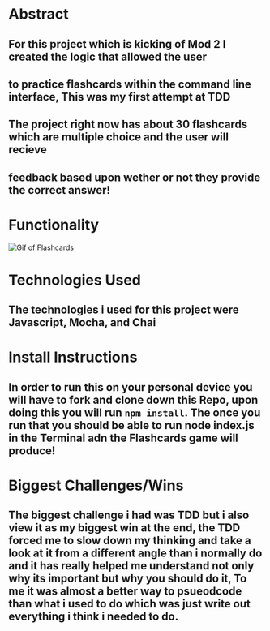 # Abstract 

## For this project which is kicking of Mod 2 I created the logic that allowed the user
## to practice flashcards within the command line interface, This was my first attempt at TDD
## The project right now has about 30 flashcards which are multiple choice and the user will recieve
## feedback based upon wether or not they provide the correct answer!

# Functionality
![Gif of Flashcards](https://media.giphy.com/media/v1.Y2lkPTc5MGI3NjExZmQxMTBmNjE3NGVjZjdiNzBkZWJjZDU4YjMwZGE2MGExMWFhNzllZCZjdD1n/tIPLNcamBWVdd6YvRF/giphy.gif)


# Technologies Used

## The technologies i used for this project were Javascript, Mocha, and Chai

# Install Instructions

## In order to run this on your personal device you will have to fork and clone down this Repo, upon doing this you will run `npm install`. The once you run that you should be able to run node index.js in the Terminal adn the Flashcards game will produce!

# Biggest Challenges/Wins

## The biggest challenge i had was TDD but i also view it as my biggest win at the end, the TDD forced me to slow down my thinking and take a look at it from a different angle than i normally do and it has really helped me understand not only why its important but why you should do it, To me it was almost a better way to psueodcode than what i used to do which was just write out everything i think i needed to do.